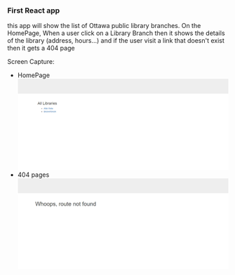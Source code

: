 ### First React app

this app will show the list of Ottawa public library branches. On the HomePage, When a user click on a Library Branch then it shows the details of the library (address, hours...) and if the user visit a link that doesn't exist then it gets a 404 page

Screen Capture: 
  - HomePage
![Screen Capture](https://github.com/guinslym/ottawalibrarybranches-reactjs/blob/master/public/images/a.png "Logo Title Text 1")
  - 404 pages
![Screen Capture](https://github.com/guinslym/ottawalibrarybranches-reactjs/blob/master/public/images/b.png "Logo Title Text 1")